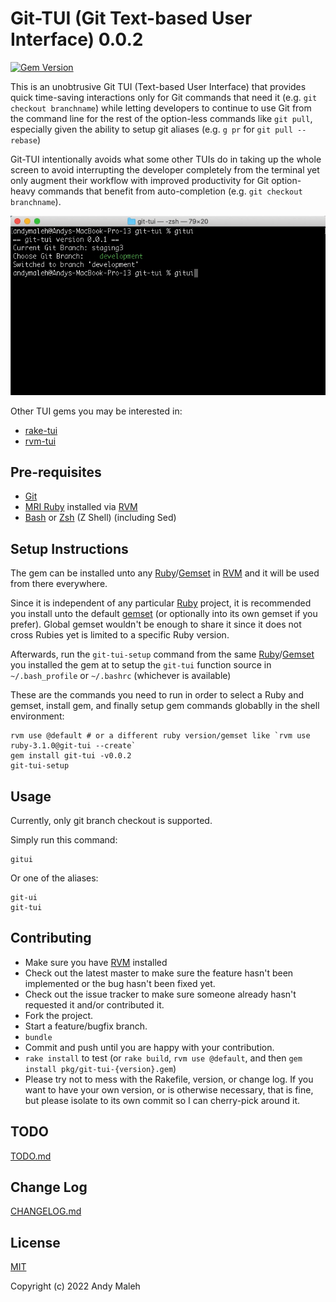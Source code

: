 # Git-TUI (Git Text-based User Interface) 0.0.2
[![Gem Version](https://badge.fury.io/rb/git-tui.svg)](https://badge.fury.io/rb/git-tui)

This is an unobtrusive Git TUI (Text-based User Interface) that provides quick time-saving interactions only for Git commands that need it (e.g. `git checkout branchname`) while letting developers to continue to use Git from the command line for the rest of the option-less commands like `git pull`, especially given the ability to setup git aliases (e.g. `g pr` for `git pull --rebase`)

Git-TUI intentionally avoids what some other TUIs do in taking up the whole screen to avoid interrupting the developer completely from the terminal yet only augment their workflow with improved productivity for Git option-heavy commands that benefit from auto-completion (e.g. `git checkout branchname`).

![GIT TUI DEMO](git-tui-demo.gif)

Other TUI gems you may be interested in:
- [rake-tui](https://github.com/AndyObtiva/rake-tui)
- [rvm-tui](https://github.com/AndyObtiva/rvm-tui)

## Pre-requisites

- [Git](https://git-scm.com/downloads)
- [MRI Ruby](https://www.ruby-lang.org/en/) installed via [RVM](https://rvm.io)
- [Bash](https://www.gnu.org/software/bash/) or [Zsh](http://zsh.sourceforge.net/) (Z Shell) (including Sed)

## Setup Instructions

The gem can be installed unto any [Ruby](https://rvm.io/rubies/installing)/[Gemset](https://rvm.io/gemsets/basics) in [RVM](https://rvm.io) and it will be used from there everywhere.

Since it is independent of any particular [Ruby](https://www.ruby-lang.org/en/) project, it is recommended you install unto the default [gemset](https://rvm.io/gemsets/basics) (or optionally into its own gemset if you prefer). Global gemset wouldn't be enough to share it since it does not cross Rubies yet is limited to a specific Ruby version.

Afterwards, run the `git-tui-setup` command from the same [Ruby](https://rvm.io/rubies/installing)/[Gemset](https://rvm.io/gemsets/basics) you installed the gem at to setup the `git-tui` function source in `~/.bash_profile` or `~/.bashrc` (whichever is available)

These are the commands you need to run in order to select a Ruby and gemset, install gem, and finally setup gem commands globablly in the shell environment:

```
rvm use @default # or a different ruby version/gemset like `rvm use ruby-3.1.0@git-tui --create`
gem install git-tui -v0.0.2
git-tui-setup
```

## Usage

Currently, only git branch checkout is supported.

Simply run this command:

```
gitui
```

Or one of the aliases:

```
git-ui
git-tui
```

## Contributing

-   Make sure you have [RVM](https://rvm.io) installed
-   Check out the latest master to make sure the feature hasn't been
    implemented or the bug hasn't been fixed yet.
-   Check out the issue tracker to make sure someone already hasn't
    requested it and/or contributed it.
-   Fork the project.
-   Start a feature/bugfix branch.
-   `bundle`
-   Commit and push until you are happy with your contribution.
-   `rake install` to test (or `rake build`, `rvm use @default`, and then `gem install pkg/git-tui-{version}.gem`)
-   Please try not to mess with the Rakefile, version, or change log. If
    you want to have your own version, or is otherwise necessary, that
    is fine, but please isolate to its own commit so I can cherry-pick
    around it.

## TODO

[TODO.md](TODO.md)

## Change Log

[CHANGELOG.md](CHANGELOG.md)

## License

[MIT](LICENSE.txt)

Copyright (c) 2022 Andy Maleh
